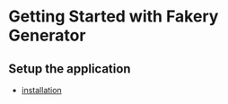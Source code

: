 Getting Started with Fakery Generator
=====================================

Setup the application
---------------------

* [installation](https://github.com/csanquer/fakery-generator/blob/master/doc/install.md)

